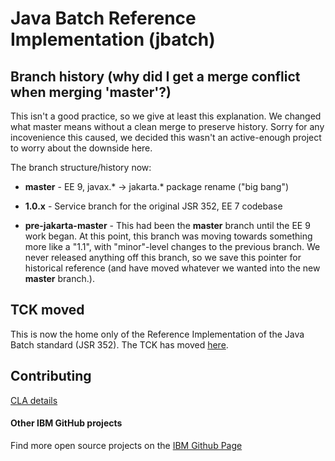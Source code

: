 Java Batch Reference Implementation (jbatch)
=======================

## Branch history (why did I get a merge conflict when merging 'master'?)

This isn't a good practice, so we give at least this explanation.  We changed what master means without a clean merge to preserve history.  Sorry for any incovenience this caused, we decided this wasn't an active-enough project to worry about the downside here.

The branch structure/history now:

* **master** - EE 9, javax.* -> jakarta.* package rename ("big bang")
* **1.0.x**  - Service branch for the original JSR 352, EE 7 codebase

* **pre-jakarta-master** - This had been the **master** branch until the EE 9 work began.  At this point, this branch was moving towards something more like a "1.1", with "minor"-level changes to the previous branch.  We never released anything off this branch, so we save this pointer for historical reference (and have moved whatever we wanted into the new **master** branch.).

## TCK moved

This is now the home only of the Reference Implementation of the Java Batch standard (JSR 352).  The TCK has moved [here](https://github.com/WASdev/standards.jsr352.tck). 

## Contributing

[CLA details](https://github.com/WASdev/standards.jsr352.batch-spec/wiki/Contributor-License-Agreement)

#### Other IBM GitHub projects

Find more open source projects on the [IBM Github Page](http://ibm.github.io/)
